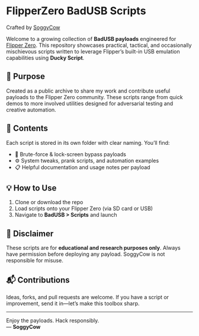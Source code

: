 # FlipperZero BadUSB Scripts  
Crafted by [SoggyCow](https://github.com/SoggyCow)

Welcome to a growing collection of **BadUSB payloads** engineered for [Flipper Zero](https://flipperzero.one/). This repository showcases practical, tactical, and occasionally mischievous scripts written to leverage Flipper’s built-in USB emulation capabilities using **Ducky Script**.

## 🧠 Purpose  
Created as a public archive to share my work and contribute useful payloads to the Flipper Zero community. These scripts range from quick demos to more involved utilities designed for adversarial testing and creative automation.

## 📁 Contents  
Each script is stored in its own folder with clear naming. You’ll find:
- 🔐 Brute-force & lock-screen bypass payloads  
- ⚙️ System tweaks, prank scripts, and automation examples  
- 📋 Helpful documentation and usage notes per payload

## 💡 How to Use  
1. Clone or download the repo  
2. Load scripts onto your Flipper Zero (via SD card or USB)  
3. Navigate to **BadUSB > Scripts** and launch

## 📢 Disclaimer  
These scripts are for **educational and research purposes only**. Always have permission before deploying any payload. SoggyCow is not responsible for misuse.

## 📬 Contributions  
Ideas, forks, and pull requests are welcome. If you have a script or improvement, send it in—let’s make this toolbox sharp.

---

Enjoy the payloads. Hack responsibly.  
— **SoggyCow**
